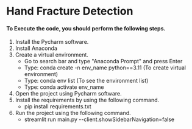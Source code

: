 # Hand Fracture Detection

#### To Execute the code, you should perform the following steps.
1) Install the Pycharm software.
2) Install Anaconda
2) Create a virtual environment.
   * Go to search bar and type "Anaconda Prompt" and press Enter
   * Type: conda create -n env_name python==3.11 (To create virtual environment)
   * Type: conda env list (To see the environment list)
   * Type: conda activate env_name
3) Open the project using Pycharm software.
4) Install the requirements by using the following command.
    * pip install requirements.txt
5) Run the project using the following command.
    * streamlit run main.py --client.showSidebarNavigation=false